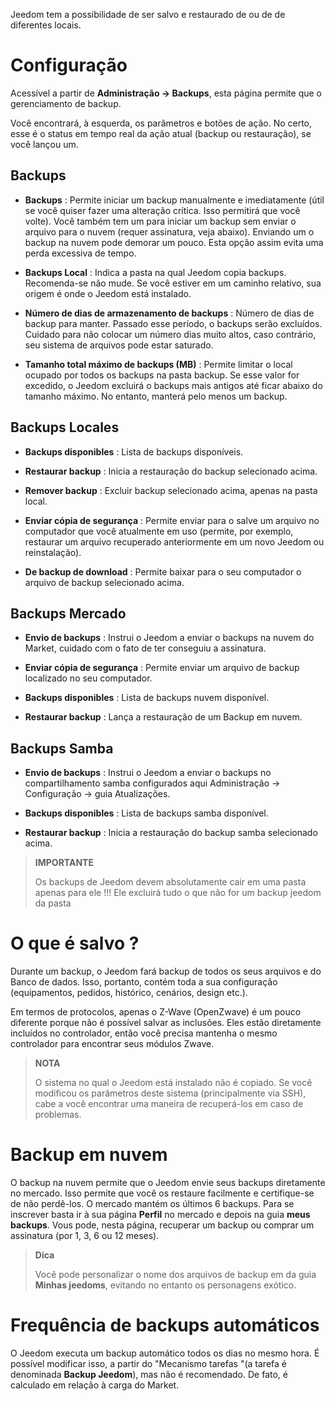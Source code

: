 Jeedom tem a possibilidade de ser salvo e restaurado de ou de
de diferentes locais.

Configuração 
=============

Acessível a partir de **Administração → Backups**, esta página permite que o
gerenciamento de backup.

Você encontrará, à esquerda, os parâmetros e botões de ação. No
certo, esse é o status em tempo real da ação atual (backup
ou restauração), se você lançou um.

**Backups** 
---------------

-   **Backups** : Permite iniciar um backup manualmente e
    imediatamente (útil se você quiser fazer uma alteração crítica.
    Isso permitirá que você volte). Você também tem um
    para iniciar um backup sem enviar o arquivo para o
    nuvem (requer assinatura, veja abaixo). Enviando um
    o backup na nuvem pode demorar um pouco. Esta opção
    assim evita uma perda excessiva de tempo.

-   **Backups Local** : Indica a pasta na qual
    Jeedom copia backups. Recomenda-se não
    mude. Se você estiver em um caminho relativo, sua origem é
    onde o Jeedom está instalado.

-   **Número de dias de armazenamento de backups** : Número de
    dias de backup para manter. Passado esse período, o
    backups serão excluídos. Cuidado para não colocar um número
    dias muito altos, caso contrário, seu sistema de arquivos pode
    estar saturado.

-   **Tamanho total máximo de backups (MB)** : Permite limitar
    o local ocupado por todos os backups na pasta
    backup. Se esse valor for excedido, o Jeedom excluirá o
    backups mais antigos até ficar abaixo do
    tamanho máximo. No entanto, manterá pelo menos um backup.

**Backups Locales** 
-----------------------

-   **Backups disponibles** : Lista de backups disponíveis.

-   **Restaurar backup** : Inicia a restauração do backup
    selecionado acima.

-   **Remover backup** : Excluir backup selecionado
    acima, apenas na pasta local.

-   **Enviar cópia de segurança** : Permite enviar para o
    salve um arquivo no computador que você
    atualmente em uso (permite, por exemplo, restaurar um arquivo
    recuperado anteriormente em um novo Jeedom ou reinstalação).

-   **De backup de download** : Permite baixar para o seu
    computador o arquivo de backup selecionado acima.

**Backups Mercado** 
----------------------

-   **Envio de backups** : Instrui o Jeedom a enviar o
    backups na nuvem do Market, cuidado com o fato de ter
    conseguiu a assinatura.

-   **Enviar cópia de segurança** : Permite enviar um
    arquivo de backup localizado no seu computador.

-   **Backups disponibles** : Lista de backups
    nuvem disponível.

-   **Restaurar backup** : Lança a restauração de um
    Backup em nuvem.

**Backups Samba** 
---------------------

-   **Envio de backups** : Instrui o Jeedom a enviar o
    backups no compartilhamento samba configurados aqui
    Administração → Configuração → guia Atualizações.

-   **Backups disponibles** : Lista de backups
    samba disponível.

-   **Restaurar backup** : Inicia a restauração do backup
    samba selecionado acima.

> **IMPORTANTE**
>
> Os backups de Jeedom devem absolutamente cair em uma pasta apenas para ele !!! Ele excluirá tudo o que não for um backup jeedom da pasta


O que é salvo ? 
==============================

Durante um backup, o Jeedom fará backup de todos os seus arquivos e do
Banco de dados. Isso, portanto, contém toda a sua configuração
(equipamentos, pedidos, histórico, cenários, design etc.).

Em termos de protocolos, apenas o Z-Wave (OpenZwave) é um pouco
diferente porque não é possível salvar as inclusões.
Eles estão diretamente incluídos no controlador, então você precisa
mantenha o mesmo controlador para encontrar seus módulos Zwave.

> **NOTA**
>
> O sistema no qual o Jeedom está instalado não é copiado. Se
> você modificou os parâmetros deste sistema (principalmente via SSH),
> cabe a você encontrar uma maneira de recuperá-los em caso de problemas.

Backup em nuvem 
================

O backup na nuvem permite que o Jeedom envie seus backups
diretamente no mercado. Isso permite que você os restaure facilmente
e certifique-se de não perdê-los. O mercado mantém os últimos 6
backups. Para se inscrever basta ir à sua página
**Perfil** no mercado e depois na guia **meus backups**. Vous
pode, nesta página, recuperar um backup ou comprar um
assinatura (por 1, 3, 6 ou 12 meses).

> **Dica**
>
> Você pode personalizar o nome dos arquivos de backup em
> da guia **Minhas jeedoms**, evitando no entanto os personagens
> exótico.

Frequência de backups automáticos 
======================================

O Jeedom executa um backup automático todos os dias no mesmo
hora. É possível modificar isso, a partir do "Mecanismo
tarefas "(a tarefa é denominada **Backup Jeedom**), mas não é
recomendado. De fato, é calculado em relação à carga do
Market.

